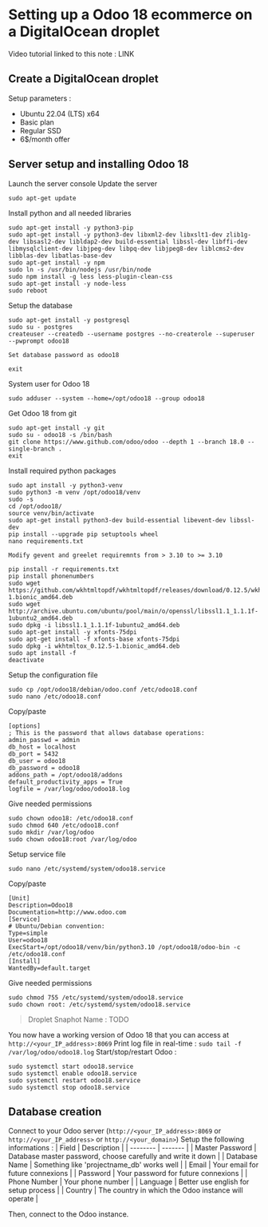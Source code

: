 # Setting up a Odoo 18 ecommerce on a DigitalOcean droplet
Video tutorial linked to this note : LINK

## Create a DigitalOcean droplet
Setup parameters :
- Ubuntu 22.04 (LTS) x64
- Basic plan
- Regular SSD
- 6$/month offer

## Server setup and installing Odoo 18
Launch the server console
Update the server
```
sudo apt-get update
```
Install python and all needed libraries
```
sudo apt-get install -y python3-pip
sudo apt-get install -y python3-dev libxml2-dev libxslt1-dev zlib1g-dev libsasl2-dev libldap2-dev build-essential libssl-dev libffi-dev libmysqlclient-dev libjpeg-dev libpq-dev libjpeg8-dev liblcms2-dev libblas-dev libatlas-base-dev
sudo apt-get install -y npm
sudo ln -s /usr/bin/nodejs /usr/bin/node
sudo npm install -g less less-plugin-clean-css
sudo apt-get install -y node-less
sudo reboot
```
Setup the database
```
sudo apt-get install -y postgresql
sudo su - postgres
createuser --createdb --username postgres --no-createrole --superuser --pwprompt odoo18

Set database password as odoo18

exit
```
System user for Odoo 18
```
sudo adduser --system --home=/opt/odoo18 --group odoo18
```
Get Odoo 18 from git
```
sudo apt-get install -y git
sudo su - odoo18 -s /bin/bash
git clone https://www.github.com/odoo/odoo --depth 1 --branch 18.0 --single-branch .
exit
```
Install required python packages
```
sudo apt install -y python3-venv
sudo python3 -m venv /opt/odoo18/venv
sudo -s
cd /opt/odoo18/
source venv/bin/activate
sudo apt-get install python3-dev build-essential libevent-dev libssl-dev
pip install --upgrade pip setuptools wheel
nano requirements.txt

Modify gevent and greelet requiremnts from > 3.10 to >= 3.10

pip install -r requirements.txt
pip install phonenumbers
sudo wget https://github.com/wkhtmltopdf/wkhtmltopdf/releases/download/0.12.5/wkhtmltox_0.12.5-1.bionic_amd64.deb
sudo wget http://archive.ubuntu.com/ubuntu/pool/main/o/openssl/libssl1.1_1.1.1f-1ubuntu2_amd64.deb
sudo dpkg -i libssl1.1_1.1.1f-1ubuntu2_amd64.deb
sudo apt-get install -y xfonts-75dpi
sudo apt-get install -f xfonts-base xfonts-75dpi
sudo dpkg -i wkhtmltox_0.12.5-1.bionic_amd64.deb
sudo apt install -f
deactivate
```
Setup the configuration file
```
sudo cp /opt/odoo18/debian/odoo.conf /etc/odoo18.conf
sudo nano /etc/odoo18.conf
```
Copy/paste
```
[options]
; This is the password that allows database operations:
admin_passwd = admin
db_host = localhost
db_port = 5432
db_user = odoo18
db_password = odoo18
addons_path = /opt/odoo18/addons
default_productivity_apps = True
logfile = /var/log/odoo/odoo18.log
```
Give needed permissions 
```
sudo chown odoo18: /etc/odoo18.conf
sudo chmod 640 /etc/odoo18.conf
sudo mkdir /var/log/odoo
sudo chown odoo18:root /var/log/odoo
```
Setup service file
```
sudo nano /etc/systemd/system/odoo18.service
```
Copy/paste
```
[Unit]
Description=Odoo18
Documentation=http://www.odoo.com
[Service]
# Ubuntu/Debian convention:
Type=simple
User=odoo18
ExecStart=/opt/odoo18/venv/bin/python3.10 /opt/odoo18/odoo-bin -c /etc/odoo18.conf
[Install]
WantedBy=default.target
```
Give needed permissions
```
sudo chmod 755 /etc/systemd/system/odoo18.service
sudo chown root: /etc/systemd/system/odoo18.service
```

> Droplet Snaphot Name : TODO

You now have a working version of Odoo 18 that you can access at ```http://<your_IP_address>:8069```
Print log file in real-time : ```sudo tail -f /var/log/odoo/odoo18.log```
Start/stop/restart Odoo :
```
sudo systemctl start odoo18.service
sudo systemctl enable odoo18.service
sudo systemctl restart odoo18.service
sudo systemctl stop odoo18.service
```

## Database creation
Connect to your Odoo server (```http://<your_IP_address>:8069``` or ```http://<your_IP_address>``` or ```http://<your_domain>```)
Setup the following informations :
| Field | Description |
| -------- | ------- |
| Master Password | Database master password, choose carefully and write it down |
| Database Name | Something like 'projectname_db' works well |
| Email | Your email for future connexions |
| Password | Your password for future connexions |
| Phone Number | Your phone number |
| Language | Better use english for setup process |
| Country | The country in which the Odoo instance will operate |

Then, connect to the Odoo instance.









